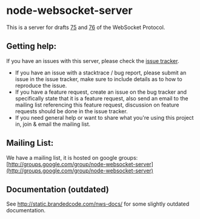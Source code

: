 # node-websocket-server #

This is a server for drafts [75](http://tools.ietf.org/html/draft-hixie-thewebsocketprotocol-75) and [76](http://tools.ietf.org/html/draft-hixie-thewebsocketprotocol-76) of the WebSocket Protocol.

## Getting help:

If you have an issues with this server, please check the [issue tracker](http://github.com/miksago/node-websocket-server/issues).

- If you have an issue with a stacktrace / bug report, please submit an issue in the issue tracker, make sure to include details as to how to reproduce the issue.
- If you have a feature request, create an issue on the bug tracker and specifically state that it is a feature request, also send an email to the mailing list referencing this feature request, discussion on feature requests should be done in the issue tracker.
- If you need general help or want to share what you're using this project in, join & email the mailing list.


## Mailing List:

We have a mailing list, it is hosted on google groups: [http://groups.google.com/group/node-websocket-server](http://groups.google.com/group/node-websocket-server)

## Documentation (outdated)

See http://static.brandedcode.com/nws-docs/ for some slightly outdated
documentation.